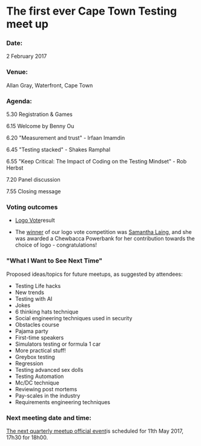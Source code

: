 # The first ever Cape Town Testing meet up

### Date: 
2 February 2017

### Venue: 
Allan Gray, Waterfront, Cape Town
 
### Agenda:

5.30 Registration & Games

6.15 Welcome by Benny Ou

6.20 "Measurement and trust" - Irfaan Imamdin

6.45 "Testing stacked" - Shakes Ramphal 

6.55 "Keep Critical: The Impact of Coding on the Testing Mindset" - Rob Herbst

7.20 Panel discussion

7.55 Closing message


### Voting outcomes

 * [Logo Vote](https://twitter.com/CapeTownTesting/status/829972053923098624)result

 * The [winner](https://twitter.com/CapeTownTesting/status/829666972614926336) of our logo vote competition was [Samantha Laing](https://twitter.com/samlaing), and she was awarded a Chewbacca Powerbank for her contribution towards the choice of logo - congratulations!

### "What I Want to See Next Time"

Proposed ideas/topics for future meetups, as suggested by attendees:

* Testing Life hacks
* New trends
* Testing with AI
* Jokes
* 6 thinking hats technique
* Social engineering techniques used in security
* Obstacles course
* Pajama party
* First-time speakers                    
* Simulators testing or formula 1 car     
* More practical stuff!
* Greybox testing
* Regression
* Testing advanced sex dolls
* Testing Automation
* Mc/DC technique
* Reviewing post mortems
* Pay-scales in the industry
* Requirements engineering techniques


### Next meeting date and time:

[The next quarterly meetup official event](https://www.meetup.com/cape-town-testing-meetup/events/238138566/)is scheduled for 11th May 2017, 17h30 for 18h00. 

